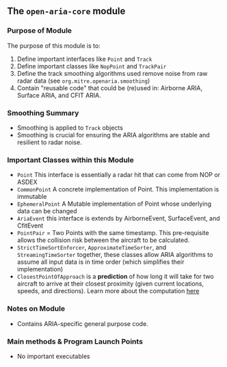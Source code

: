 ## The `open-aria-core` module

### Purpose of Module

The purpose of this module is to:

1. Define important interfaces like `Point` and `Track`
2. Define important classes like `NopPoint` and `TrackPair`
3. Define the track smoothing algorithms used remove noise from raw radar data (see `org.mitre.openaria.smoothing`)
4. Contain "reusable code" that could be (re)used in: Airborne ARIA, Surface ARIA, and CFIT ARIA.

### Smoothing Summary
- Smoothing is applied to `Track` objects
- Smoothing is crucial for ensuring the ARIA algorithms are stable and resilient to radar noise.

### Important Classes within this Module

- `Point` This interface is essentially a radar hit that can come from NOP or ASDEX
- `CommonPoint` A concrete implementation of Point. This implementation is immutable
- `EphemeralPoint` A Mutable implementation of Point whose underlying data can be changed
- `AriaEvent` this interface is extends by AirborneEvent, SurfaceEvent, and CfitEvent
- `PointPair` = Two Points with the same timestamp. This pre-requisite allows the collision risk between the aircraft to be calculated.
- `StrictTimeSortEnforcer`, `ApproximateTimeSorter`, and `StreamingTimeSorter` together, these classes allow ARIA algorithms to assume all input data is in time order (which simplifies their implementation)
- `ClosestPointOfApproach` is a **prediction** of how long it will take for two aircraft to arrive at their closest proximity (given current locations, speeds, and directions).  Learn more about the computation [here](./cpaComputation.md)

### Notes on Module

- Contains ARIA-specific general purpose code.

### Main methods & Program Launch Points

- No important executables
